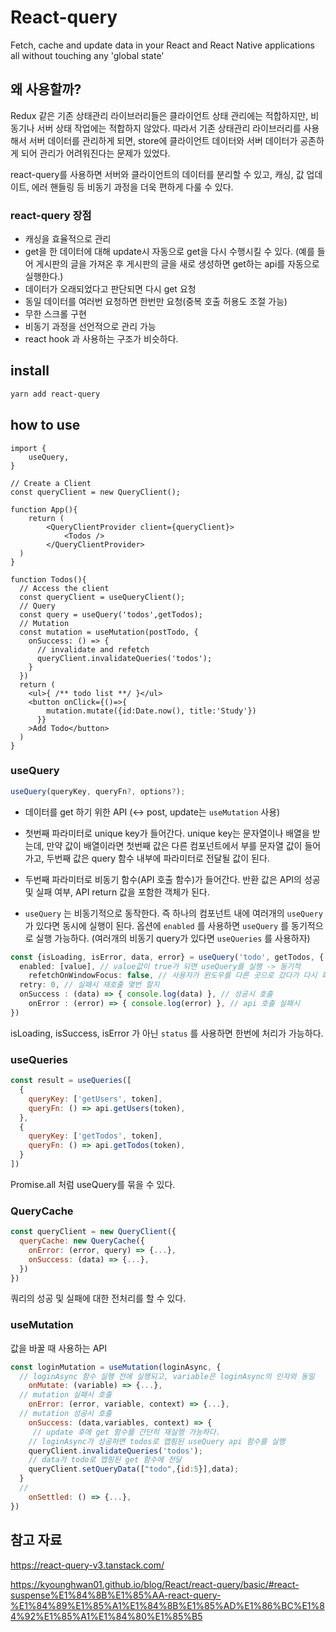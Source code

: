 # React-query

Fetch, cache and update data in your React and React Native applications all without touching any 'global state'

## 왜 사용할까?

Redux 같은 기존 상태관리 라이브러리들은 클라이언트 상태 관리에는 적합하지만, 비동기나 서버 상태 작업에는 적합하지 않았다. 따라서 기존 상태관리 라이브러리를 사용해서 서버 데이터를 관리하게 되면, store에 클라이언트 데이터와 서버 데이터가 공존하게 되어 관리가 어려워진다는 문제가 있었다. 

react-query를 사용하면 서버와 클라이언트의 데이터를 분리할 수 있고, 캐싱, 값 업데이트, 에러 핸들링 등 비동기 과정을 더욱 편하게 다룰 수 있다. 

### react-query 장점

- 캐싱을 효율적으로 관리
- get을 한 데이터에 대해 update시 자동으로 get을 다시 수행시킬 수 있다. (예를 들어 게시판의 글을 가져온 후 게시판의 글을 새로 생성하면 get하는 api를 자동으로 실행한다.)
- 데이터가 오래되었다고 판단되면 다시 get 요청
- 동일 데이터를 여러번 요청하면 한번만 요청(중복 호출 허용도 조절 가능)
- 무한 스크롤 구현
- 비동기 과정을 선언적으로 관리 가능
- react hook 과 사용하는 구조가 비슷하다.

## install 

```bash
yarn add react-query
```

## how to use

```tsx
import {
	useQuery,
}

// Create a Client 
const queryClient = new QueryClient();

function App(){
	return (
		<QueryClientProvider client={queryClient}>
			<Todos />
		</QueryClientProvider>
  )
}

function Todos(){
  // Access the client 
  const queryClient = useQueryClient();
  // Query
  const query = useQuery('todos',getTodos);
  // Mutation
  const mutation = useMutation(postTodo, {
    onSuccess: () => {
      // invalidate and refetch
      queryClient.invalidateQueries('todos'); 
    }
  })
  return (
  	<ul>{ /** todo list **/ }</ul>
    <button onClick={()=>{
        mutation.mutate({id:Date.now(), title:'Study'})
      }}
    >Add Todo</button>
  )
}
```

### useQuery 

```js
useQuery(queryKey, queryFn?, options?);
```

- 데이터를 get 하기 위한 API (<-> post, update는 `useMutation` 사용)
- 첫번째 파라미터로 unique key가 들어간다. unique key는 문자열이나 배열을 받는데, 만약 값이 배열이라면 첫번째 값은 다른 컴포넌트에서 부를 문자열 값이 들어가고, 두번째 값은 query 함수 내부에 파라미터로 전달될 값이 된다. 
- 두번째 파라미터로 비동기 함수(API 호출 함수)가 들어간다. 반환 값은 API의 성공 및 실패 여부, API return 값을 포함한 객체가 된다. 

- `useQuery` 는 비동기적으로 동작한다. 즉 하나의 컴포넌트 내에 여러개의 `useQuery` 가 있다면 동시에 실행이 된다. 옵션에 `enabled` 를 사용하면 `useQuery` 를 동기적으로 실행 가능하다. (여러개의 비동기 query가 있다면 `useQueries` 를 사용하자)

```ts
const {isLoading, isError, data, error} = useQuery('todo', getTodos, {
  enabled: [value], // value값이 true가 되면 useQuery를 실행 -> 동기적
	refetchOnWindowFocus: false, // 사용자가 윈도우를 다른 곳으로 갔다가 다시 화면으로 돌아오면 해당 함수를 재실행할 지에 대한 여부.
  retry: 0, // 실패시 재호출 몇번 할지
  onSuccess : (data) => { console.log(data) }, // 성공시 호출
	onError : (error) => { console.log(error) }, // api 호출 실패시 
})
```

isLoading, isSuccess, isError 가 아닌 `status` 를 사용하면 한번에 처리가 가능하다. 

### useQueries

```js
const result = useQueries([
  {
    queryKey: ['getUsers', token],
    queryFn: () => api.getUsers(token),
  },
  {
    queryKey: ['getTodos', token],
    queryFn: () => api.getTodos(token),
  }
])
```

Promise.all 처럼 useQuery를 묶을 수 있다. 

### QueryCache

```js
const queryClient = new QueryClient({
  queryCache: new QueryCache({
    onError: (error, query) => {...},
    onSuccess: (data) => {...},
  })
})
```

쿼리의 성공 및 실패에 대한 전처리를 할 수 있다.

### useMutation

값을 바꿀 때 사용하는 API

```js
const loginMutation = useMutation(loginAsync, {
  // loginAsync 함수 실행 전에 실행되고, variable은 loginAsync의 인자와 동일
	onMutate: (variable) => {...},
  // mutation 실패시 호출
	onError: (error, variable, context) => {...},
  // mutation 성공시 호출
	onSuccess: (data,variables, context) => {
     // update 후에 get 함수를 간단히 재실행 가능하다.
    // loginAsync가 성공하면 todos로 맵핑된 useQuery api 함수를 실행
    queryClient.invalidateQueries('todos'); 
    // data가 todo로 맵핑된 get 함수에 전달
    queryClient.setQueryData(["todo",{id:5}],data);
  }
  // 
	onSettled: () => {...},
})
```



## 참고 자료

https://react-query-v3.tanstack.com/

https://kyounghwan01.github.io/blog/React/react-query/basic/#react-suspense%E1%84%8B%E1%85%AA-react-query-%E1%84%89%E1%85%A1%E1%84%8B%E1%85%AD%E1%86%BC%E1%84%92%E1%85%A1%E1%84%80%E1%85%B5